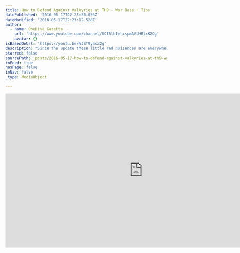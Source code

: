 ```yaml
---
title: How to Defend Against Valkyries at TH9 - War Base + Tips
datePublished: '2016-05-17T22:23:56.056Z'
dateModified: '2016-05-17T22:23:12.528Z'
author:
  - name: OneHive Gazette
    url: 'https://www.youtube.com/channel/UCI5lhIehcspmAVtHBlxK2Cg'
    avatar: {}
isBasedOnUrl: 'https://youtu.be/NJST9yasx2g'
description: "Since the update these little red nuisances are everywhere! Here's how to spoil the attacker's plans when they try to bust out valkyries on your base. Apply to Join OneHive Alpha / Genesis! http://onehivefamily.com/joinohg/ Follow me on Twitter! https://twitter.com/ClashManual Occasional Kamcord Streaming: https://www.kamcord.com/profile/Bisectatron Thanks for checking out this video."
starred: false
sourcePath: _posts/2016-05-17-how-to-defend-against-valkyries-at-th9-war-base-tips.md
inFeed: true
hasPage: false
inNav: false
_type: MediaObject

---
```

<iframe src="https://cdn.embedly.com/widgets/media.html?src=https%3A%2F%2Fwww.youtube.com%2Fembed%2FNJST9yasx2g%3Ffeature%3Doembed&amp;url=http%3A%2F%2Fwww.youtube.com%2Fwatch%3Fv%3DNJST9yasx2g&amp;image=https%3A%2F%2Fi.ytimg.com%2Fvi%2FNJST9yasx2g%2Fhqdefault.jpg&amp;key=b7d04c9b404c499eba89ee7072e1c4f7&amp;type=text%2Fhtml&amp;schema=youtube" width="854" height="480" scrolling="no" frameborder="0" allowfullscreen="" style=""></iframe>